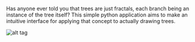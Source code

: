 Has anyone ever told you that trees are just fractals, each branch being an instance of the tree itself? This simple python application aims to make an intuitive interface for applying that concept to actually drawing trees.

![alt tag](https://raw.githubusercontent.com/ptrahrens/fractaltrees/master/gallery/tree1.jpg)
